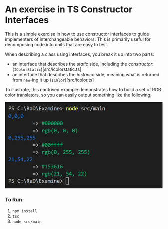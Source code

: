# An exercise in TS Constructor Interfaces
This is a simple exercise in how to use constructor interfaces to guide implementers of interchangeable behaviors.  This is primarily useful for decomposing code into units that are easy to test.

When describing a class using interfaces, you break it up into two parts:
* an interface that describes the _static_ side, including the _constructor_: (`IColorStatic`)[src/icolorstatic.ts]
* an interface that describes the _instance_ side, meaning what is returned from `new`-ing it up (`IColor`)[src/icolor.ts]

To illustrate, this contrived example demonstrates how to build a set of RGB color translators, so you can easily output something like the following:

![example](assets/colorsexample.png)

### To Run:
1. `npm install`
1. `tsc`
1. `node src/main`

